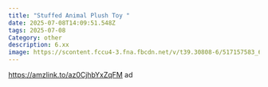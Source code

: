 ```yaml
---
title: "Stuffed Animal Plush Toy "
date: 2025-07-08T14:09:51.548Z
tags: 2025-07-08
Category: other
description: 6.xx
image: https://scontent.fccu4-3.fna.fbcdn.net/v/t39.30808-6/517157583_6425207677616595_2048779552376925471_n.jpg?stp=dst-jpg_p526x296_tt6&_nc_cat=110&ccb=1-7&_nc_sid=aa7b47&_nc_ohc=-INxeVRgym4Q7kNvwFfdDJZ&_nc_oc=AdnPteT-6B3t4DTyEk1k6ZivNyJYcm1uPbEBbYunxooLJnfdHah4mP4clnL6SYQQ6sQ&_nc_zt=23&_nc_ht=scontent.fccu4-3.fna&_nc_gid=gl3_4Ue154msTpxJTBRztw&oh=00_AfTUFI9zQ66yDnoF7KzNqPDHoRKVJw-8bJ1acafODLlhSA&oe=6872FB3B
---
```

https://amzlink.to/az0CjhbYxZqFM ad